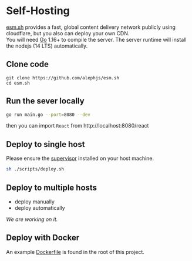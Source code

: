 # Self-Hosting

[esm.sh](https://esm.sh) provides a fast, global content delivery network publicly using cloudflare, but you also can deploy your own CDN.<br>
You will need [Go](https://golang.org/dl) 1.16+ to compile the server. The server runtime will install the nodejs (14 LTS) automatically.

## Clone code

```baseh
git clone https://github.com/alephjs/esm.sh
cd esm.sh
```

## Run the sever locally

```bash
go run main.go --port=8080 --dev
```

then you can import `React` from http://localhost:8080/react

## Deploy to single host

Please ensure the [supervisor](http://supervisord.org/) installed on your host machine.

```bash
sh ./scripts/deploy.sh
```

## Deploy to multiple hosts

- deploy manually
- deploy automatically

_We are working on it._

## Deploy with Docker

An example [Dockerfile](./Dockerfile) is found in the root of this project.
